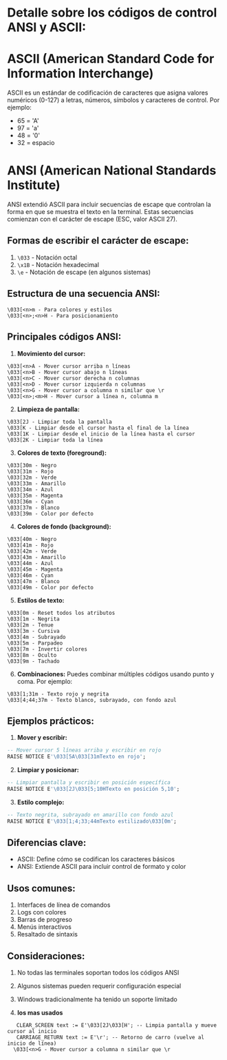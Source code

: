 # Detalle sobre los códigos de control ANSI y ASCII:

# ASCII (American Standard Code for Information Interchange)
ASCII es un estándar de codificación de caracteres que asigna valores numéricos (0-127) a letras, números, símbolos y caracteres de control. Por ejemplo:
- 65 = 'A'
- 97 = 'a'
- 48 = '0'
- 32 = espacio

# ANSI (American National Standards Institute)
ANSI extendió ASCII para incluir secuencias de escape que controlan la forma en que se muestra el texto en la terminal. Estas secuencias comienzan con el carácter de escape (ESC, valor ASCII 27).

## Formas de escribir el carácter de escape:
1. `\033` - Notación octal
2. `\x1B` - Notación hexadecimal
3. `\e` - Notación de escape (en algunos sistemas)

## Estructura de una secuencia ANSI:
```
\033[<n>m - Para colores y estilos
\033[<n>;<n>H - Para posicionamiento
```

## Principales códigos ANSI:

1. **Movimiento del cursor:**
```
\033[<n>A - Mover cursor arriba n líneas
\033[<n>B - Mover cursor abajo n líneas
\033[<n>C - Mover cursor derecha n columnas
\033[<n>D - Mover cursor izquierda n columnas
\033[<n>G - Mover cursor a columna n similar que \r
\033[<n>;<m>H - Mover cursor a línea n, columna m
```

2. **Limpieza de pantalla:**
```
\033[2J - Limpiar toda la pantalla
\033[K - Limpiar desde el cursor hasta el final de la línea
\033[1K - Limpiar desde el inicio de la línea hasta el cursor
\033[2K - Limpiar toda la línea
```

3. **Colores de texto (foreground):**
```
\033[30m - Negro
\033[31m - Rojo
\033[32m - Verde
\033[33m - Amarillo
\033[34m - Azul
\033[35m - Magenta
\033[36m - Cyan
\033[37m - Blanco
\033[39m - Color por defecto
```

4. **Colores de fondo (background):**
```
\033[40m - Negro
\033[41m - Rojo
\033[42m - Verde
\033[43m - Amarillo
\033[44m - Azul
\033[45m - Magenta
\033[46m - Cyan
\033[47m - Blanco
\033[49m - Color por defecto
```

5. **Estilos de texto:**
```
\033[0m - Reset todos los atributos
\033[1m - Negrita
\033[2m - Tenue
\033[3m - Cursiva
\033[4m - Subrayado
\033[5m - Parpadeo
\033[7m - Invertir colores
\033[8m - Oculto
\033[9m - Tachado
```

6. **Combinaciones:**
Puedes combinar múltiples códigos usando punto y coma. Por ejemplo:
```
\033[1;31m - Texto rojo y negrita
\033[4;44;37m - Texto blanco, subrayado, con fondo azul
```

## Ejemplos prácticos:

1. **Mover y escribir:**
```sql
-- Mover cursor 5 líneas arriba y escribir en rojo
RAISE NOTICE E'\033[5A\033[31mTexto en rojo';
```

2. **Limpiar y posicionar:**
```sql
-- Limpiar pantalla y escribir en posición específica
RAISE NOTICE E'\033[2J\033[5;10HTexto en posición 5,10';
```

3. **Estilo complejo:**
```sql
-- Texto negrita, subrayado en amarillo con fondo azul
RAISE NOTICE E'\033[1;4;33;44mTexto estilizado\033[0m';
```

## Diferencias clave:
- ASCII: Define cómo se codifican los caracteres básicos
- ANSI: Extiende ASCII para incluir control de formato y color

## Usos comunes:
1. Interfaces de línea de comandos
2. Logs con colores
3. Barras de progreso
4. Menús interactivos
5. Resaltado de sintaxis

## Consideraciones:
1. No todas las terminales soportan todos los códigos ANSI
2. Algunos sistemas pueden requerir configuración especial
3. Windows tradicionalmente ha tenido un soporte limitado



1. **los mas usados**
```
   CLEAR_SCREEN text := E'\033[2J\033[H'; -- Limpia pantalla y mueve cursor al inicio
   CARRIAGE_RETURN text := E'\r'; -- Retorno de carro (vuelve al inicio de línea)
  \033[<n>G - Mover cursor a columna n similar que \r    

```

